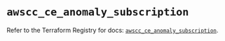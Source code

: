 # `awscc_ce_anomaly_subscription`

Refer to the Terraform Registry for docs: [`awscc_ce_anomaly_subscription`](https://registry.terraform.io/providers/hashicorp/awscc/0.70.0/docs/resources/ce_anomaly_subscription).
